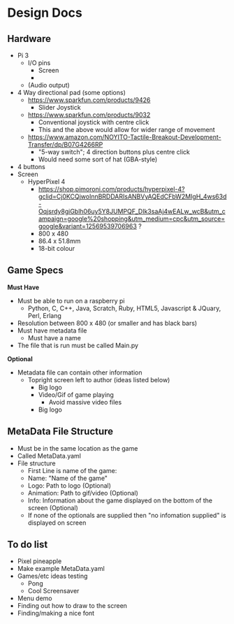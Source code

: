 # Design Docs
## Hardware
* Pi 3
    * I/O pins
        * Screen
        * 
    * (Audio output)
* 4 Way directional pad (some options)
    * https://www.sparkfun.com/products/9426
        * Slider Joystick
    * https://www.sparkfun.com/products/9032
        * Conventional joystick with centre click
        * This and the above would allow for wider range of movement
    * https://www.amazon.com/NOYITO-Tactile-Breakout-Development-Transfer/dp/B07G4266RP
        * "5-way switch"; 4 direction buttons plus centre click
        * Would need some sort of hat (GBA-style)
* 4 buttons 
* Screen
    * HyperPixel 4
        * https://shop.pimoroni.com/products/hyperpixel-4?gclid=Cj0KCQjwoInnBRDDARIsANBVyAQEdCFbW2MIgH_4ws63d-Oqjsrdy8giGblh06uy5Y8JUMPQF_DIk3saAj4wEALw_wcB&utm_campaign=google%20shopping&utm_medium=cpc&utm_source=google&variant=12569539706963 ?
        * 800 x 480
        * 86.4 x 51.8mm
        * 18-bit colour

## Game Specs
**Must Have**
* Must be able to run on a raspberry pi 
    * Python, C, C++, Java, Scratch, Ruby, HTML5, Javascript & JQuary, Perl, Erlang
* Resolution between 800 x 480 (or smaller and has black bars)
* Must have metadata file
    * Must have a name
* The file that is run must be called Main.py 

**Optional**
* Metadata file can contain other information
    * Topright screen left to author (ideas listed below)
        * Big logo
        * Video/Gif of game playing 
            * Avoid massive video files 
        * Big logo


## MetaData File Structure
* Must be in the same location as the game
* Called MetaData.yaml
* File structure
    * First Line is name of the game:
    * Name: "Name of the game"
    * Logo: Path to logo (Optional)
    * Animation: Path to gif/video (Optional)
    * Info: Information about the game displayed on the bottom of the screen (Optional)
    * If none of the optionals are supplied then "no infomation supplied" is displayed on screen 

## To do list 
* Pixel pineapple
* Make example MetaData.yaml
* Games/etc ideas testing
    * Pong
    * Cool Screensaver
* Menu demo
* Finding out how to draw to the screen
* Finding/making a nice font